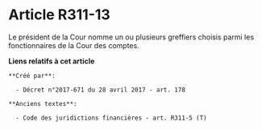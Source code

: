 # Article R311-13

Le président de la Cour nomme un ou plusieurs greffiers choisis parmi les fonctionnaires de la Cour des comptes.

**Liens relatifs à cet article**

	**Créé par**:

	  - Décret n°2017-671 du 28 avril 2017 - art. 178

	**Anciens textes**:

	  - Code des juridictions financières - art. R311-5 (T)

